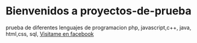 # Bienvenidos a proyectos-de-prueba
prueba de diferentes lenguajes de programacion
php, javascript,c++, java, html,css, sql, 
[Visitame en facebook](https://www.facebook.com/doblekoficial)

